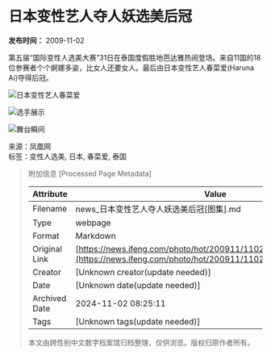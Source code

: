 # 日本变性艺人夺人妖选美后冠

**发布时间：** 2009-11-02  

第五届“国际变性人选美大赛”31日在泰国度假胜地芭达雅热闹登场。来自11国的18位参赛者个个婀娜多姿，比女人还要女人。最后由日本变性艺人春菜爱(Haruna Ai)夺得后冠。

![日本变性艺人春菜爱](http://img.ifeng.com/res/200911/1102-041120_8899_1.jpg)

![选手展示](http://img.ifeng.com/res/small_200911/1102-041129_8224_2.jpg)

![舞台瞬间](http://img.ifeng.com/res/small_200911/1102-041137_7822_3.jpg)

来源：凤凰网  
标签：变性人选美, 日本, 春菜爱, 泰国

> 附加信息 [Processed Page Metadata]
>
> | Attribute       | Value                                  |
> |-----------------|----------------------------------------|
> | Filename        | news_日本变性艺人夺人妖选美后冠[图集].md                             |
> | Type            | webpage                                 |
> | Format          | Markdown                               |
> | Original Link   | [https://news.ifeng.com/photo/hot/200911/1102_5486_1415931.shtml](https://news.ifeng.com/photo/hot/200911/1102_5486_1415931.shtml)                       |
> | Creator         | [Unknown creator(update needed)]                              |
> | Date            | [Unknown date(update needed)]                                 |
> | Archived Date   | 2024-11-02 08:25:11                             |
> | Tags            | [Unknown tags(update needed)]                                 |
>
> 本文由跨性别中文数字档案馆归档整理，仅供浏览。版权归原作者所有。
>